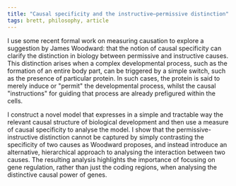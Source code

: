 ```yaml
---
title: "Causal specificity and the instructive–permissive distinction"
tags: brett, philosophy, article
---
```


I use some recent formal work on measuring causation to explore a suggestion by James Woodward: that the notion of causal specificity can clarify the distinction in biology between permissive and instructive causes. This distinction arises when a complex developmental process, such as the formation of an entire body part, can be triggered by a simple switch, such as the presence of particular protein. In such cases, the protein is said to merely induce or "permit" the developmental process, whilst the causal "instructions" for guiding that process are already prefigured within the cells.

I construct a novel model that expresses in a simple and tractable way the relevant causal structure of biological development and then use a measure of causal specificity to analyse the model. I show that the permissive-instructive distinction cannot be captured by simply contrasting the specificity of two causes as Woodward proposes, and instead introduce an alternative, hierarchical approach to analysing the interaction between two causes. The resulting analysis highlights the importance of focusing on gene regulation, rather than just the coding regions, when analysing the distinctive causal power of genes.
